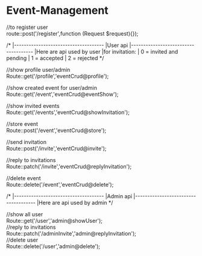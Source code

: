 # Event-Management

//to register user <br />
route::post('/register',function (Request $request){});<br />

/*
|-------------------------------------
|User api
|-------------------------------------
|Here are api used by user
|for invitation:
|   0 = invited and pending
|   1 = accepted
|   2 = rejected
*/

//show profile user/admin<br />
Route::get('/profile','eventCrud@profile');<br />

//show created event for user/admin<br />
Route::get('/event','eventCrud@eventShow');<br />

//show invited events<br />
Route::get('/events','eventCrud@showInvitation');<br />

//store event<br />
Route::post('/event','eventCrud@store');<br />

//send invitation<br />
Route::post('/invite','eventCrud@invite');<br />

//reply to invitations<br />
Route::patch('/invite','eventCrud@replyInvitation');<br />

//delete event<br />
Route::delete('/event','eventCrud@delete');<br />

/*
|-------------------------------------
|Admin api
|-------------------------------------
|Here are api used by admin
*/

//show all user<br />
Route::get('/user','admin@showUser');<br />
//reply to invitations<br />
Route::patch('/adminInvite','admin@replyInvitation');<br />
//delete user<br />
Route::delete('/user','admin@delete');<br />

